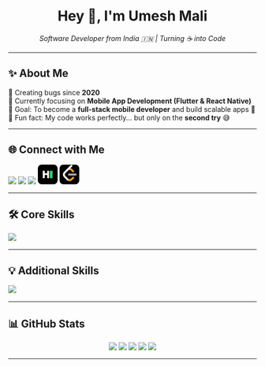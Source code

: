 <h1 align="center">Hey 👋, I'm Umesh Mali</h1>

<p align="center">
  <em>Software Developer from India 🇮🇳 | Turning ☕ into Code</em>
</p>

---

## ✨ About Me  

🐞 Creating bugs since **2020**  
📱 Currently focusing on **Mobile App Development (Flutter & React Native)**  
🎯 Goal: To become a **full-stack mobile developer** and build scalable apps 🚀  
🎲 Fun fact: My code works perfectly... but only on the **second try** 😅  

---

## 🌐 Connect with Me  

<p align="left">
  <a href="https://linkedin.com/in/umesh-mali-08461427a"><img src="https://skillicons.dev/icons?i=linkedin" height="40"/></a>
  <a href="https://instagram.com/umeshhhmali09"><img src="https://skillicons.dev/icons?i=instagram" height="40"/></a>
  <a href="https://x.com/Umeshmali412882"><img src="https://skillicons.dev/icons?i=twitter" height="40"/></a>
  <a href="https://x.com/Umeshmali412882"><img src="HackerRank.svg" height="40" style="border-radius:8px;"/></a>
  <a href="https://x.com/Umeshmali412882"><img src="LeetCode-square.svg" height="40" style="border-radius:8px;"/></a>
</p>

---

## 🛠️ Core Skills  

<p align="left">
  <img src="https://skillicons.dev/icons?i=flutter,dart,react,js,ts,firebase,nodejs,express,mongodb,tailwind" />
</p>

---

## 💡 Additional Skills  

<p align="left">
  <img src="https://skillicons.dev/icons?i=java,kotlin,c,cpp,mysql,html,css,figma,canva,powerbi" />
</p>

---

## 📊 GitHub Stats  

<p align="center">
  <img src="https://github-profile-summary-cards.vercel.app/api/cards/profile-details?username=Umeshhhmali&theme=dark" />
  <img src="https://github-profile-summary-cards.vercel.app/api/cards/most-commit-language?username=Umeshhhmali&theme=dark" />
  <img src="https://github-profile-summary-cards.vercel.app/api/cards/repos-per-language?username=Umeshhhmali&theme=dark" />
  <img src="https://github-profile-summary-cards.vercel.app/api/cards/stats?username=Umeshhhmali&theme=dark" />
  <img src="https://github-profile-summary-cards.vercel.app/api/cards/productive-time?username=Umeshhhmali&theme=dark" />
</p>

---
